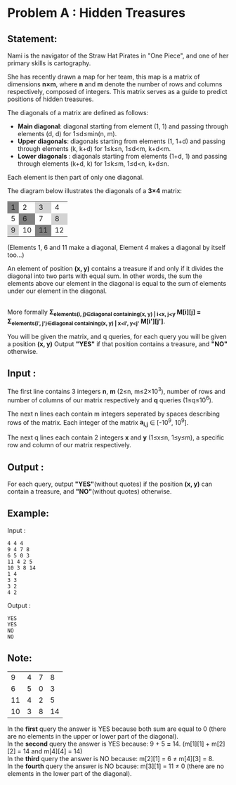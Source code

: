 
# Problem A : Hidden Treasures

## Statement:



Nami is the navigator of the Straw Hat Pirates in "One Piece", and one of her primary skills is cartography.

She has recently drawn a map for her team, this map is a matrix of dimensions **n×m**, where **n** and **m** denote the number of rows and columns respectively, composed of integers. This matrix serves as a guide to predict positions of hidden treasures.


The diagonals of a matrix are defined as follows:
- **Main diagonal**: diagonal starting from element (1, 1) and passing through elements (d, d) for 1≤d≤min(n, m).
- **Upper diagonals**: diagonals starting from elements (1, 1+d) and passing through elements (k, k+d) for 1≤k≤n, 1≤d<m, k+d<m.
- **Lower diagonals** : diagonals starting from elements (1+d, 1) and passing through elements (k+d, k) for 1≤k≤m, 1≤d<n, k+d≤n.

Each element is then part of only one diagonal.

The diagram below illustrates the diagonals of a **3×4** matrix:
<div style="font-weight: 700; text-align: center">
        <table>
          <tr>
            <td style="background-color: grey">1</td>
            <td>2</td>
            <td style="background-color: lightgrey">3</td>
            <td>4</td>
          </tr>
          <tr>
            <td>5</td>
            <td style="background-color: grey">6</td>
            <td>7</td>
            <td style="background-color: lightgrey">8</td>
          </tr>
          <tr>
            <td style="background-color: lightgrey">9</td>
            <td>10</td>
            <td style="background-color: grey">11</td>
            <td>12</td>
          </tr>
        </table>
</div>

(Elements 1, 6 and 11 make a diagonal, Element 4 makes a diagonal by itself too...)

An element of position **(x, y)** contains a treasure if and only if it divides the diagonal into two parts with equal sum. In other words, the sum the elements above our element in the diagonal is equal to the sum of elements under our element in the diagonal.

<br>More formally **&Sigma;<sub>elements(i, j)∈diagonal containing(x, y) | i<x, j<y</sub> M[i][j] = &Sigma;<sub>elements(i', j')∈diagonal containing(x, y) | x<i', y<j'</sub> M[i'][j']**.



You will be given the matrix, and q queries, for each query you will be given a position **(x, y)**
Output **"YES"** if that position contains a treasure, and **"NO"** otherwise.


## Input :
The first line contains 3 integers **n**, **m** (2≤n, m≤2×10<sup>3</sup>), number of rows and number of columns of our matrix respectively and **q** queries (1≤q≤10<sup>6</sup>).

The next n lines each contain m integers seperated by spaces describing rows of the matrix. Each integer of the matrix **a<sub>i,j</sub>** &isin; [-10<sup>9</sup>, 10<sup>9</sup>].

The next q lines each contain 2 integers **x** and **y** (1≤x≤n, 1≤y≤m), a specific row and column of our matrix respectively.


## Output :
For each query, output **"YES"**(without quotes) if the position **(x, y)** can contain a treasure, and **"NO"**(without quotes) otherwise.

## Example:
Input :

```
4 4 4
9 4 7 8
6 5 0 3
11 4 2 5
10 3 8 14
1 4
3 3
3 2
4 2
```

Output :

```
YES
YES
NO
NO
```
## Note:
<div style="font-weight: 700; text-align: center">
        <table>
          <tr>
            <td>9</td>
            <td>4</td>
            <td>7</td>
            <td>8</td>
          </tr>
          <tr>
            <td>6</td>
            <td>5</td>
            <td>0</td>
            <td>3</td>
          </tr>
          <tr>
            <td>11</td>
            <td>4</td>
            <td>2</td>
            <td>5</td>
          </tr>
            <tr>
            <td>10</td>
            <td>3</td>
            <td>8</td>
            <td>14</td>
          </tr>
        </table>
</div>

In the **first** query the answer is YES because both sum are equal to 0 (there are no elements in the upper or lower part of the diagonal).
<br>In the **second** query the answer is YES because: 9 + 5 **=** 14. (m[1][1] + m[2][2] = 14 and m[4][4] = 14)
<br>In the **third** query the answer is NO because: m[2][1] = 6 $\neq$ m[4][3] = 8.
<br>In the **fourth** query the answer is NO bcause: m[3][1] = 11 $\neq$ 0 (there are no elements in the lower part of the diagonal).
